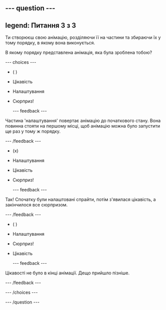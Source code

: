 --- question ---
---
legend: Питання 3 з 3
---

Ти створюєш свою анімацію, розділяючи її на частини та збираючи їх у тому порядку, в якому вона виконується.

В якому порядку представлена анімація, яка була зроблена тобою?

--- choices ---

- ( )
+ Цікавість

+ Налаштування

+ Сюрприз!

  --- feedback ---

 Частина 'налаштування' повертає анімацію до початкового стану. Вона повинна стояти на першому місці, щоб анімацію можна було запустити ще раз у тому ж порядку.

  --- /feedback ---

- (x)
+ Налаштування

+ Цікавість

+ Сюрприз!


  --- feedback ---

 Так! Спочатку були налаштовані спрайти, потім з'явилася цікавість, а закінчилося все сюрпризом.

  --- /feedback ---

- ( )
+ Налаштування

+ Сюрприз!

+ Цікавість

  --- feedback ---

 Цікавості не було в кінці анімації. Дещо прийшло пізніше.

  --- /feedback ---

--- /choices ---

--- /question ---
